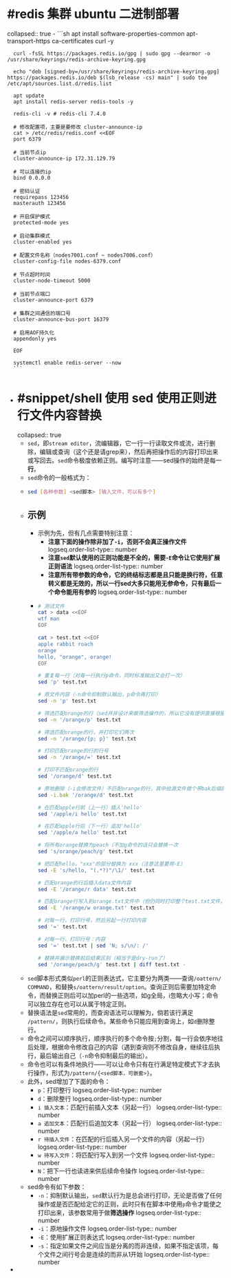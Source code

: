 # #redis 集群 ubuntu 二进制部署
collapsed:: true
	- ```sh
	  apt install software-properties-common apt-transport-https ca-certificates curl -y
	  
	  curl -fsSL https://packages.redis.io/gpg | sudo gpg --dearmor -o /usr/share/keyrings/redis-archive-keyring.gpg
	  
	  echo "deb [signed-by=/usr/share/keyrings/redis-archive-keyring.gpg] https://packages.redis.io/deb $(lsb_release -cs) main" | sudo tee /etc/apt/sources.list.d/redis.list
	  
	  apt update
	  apt install redis-server redis-tools -y
	  
	  redis-cli -v # redis-cli 7.4.0
	  
	  # 修改配置项，主要是要修改 cluster-announce-ip
	  cat > /etc/redis/redis.conf <<EOF
	  port 6379
	  
	  # 当前节点ip
	  cluster-announce-ip 172.31.129.79
	  
	  # 可以连接的ip
	  bind 0.0.0.0
	  
	  # 密码认证
	  requirepass 123456
	  masterauth 123456
	  
	  # 开启保护模式
	  protected-mode yes
	  
	  # 启动集群模式
	  cluster-enabled yes
	  
	  # 配置文件名称（nodes7001.conf ~ nodes7006.conf）
	  cluster-config-file nodes-6379.conf
	  
	  # 节点超时时间
	  cluster-node-timeout 5000
	  
	  # 当前节点端口
	  cluster-announce-port 6379
	  
	  # 集群之间通信的端口号
	  cluster-announce-bus-port 16379
	  
	  # 启用AOF持久化
	  appendonly yes
	  
	  EOF
	  
	  systemctl enable redis-server --now
	  ```
- # #snippet/shell 使用 sed 使用正则进行文件内容替换
  collapsed:: true
	- `sed`，即`stream editor`，流编辑器，它一行一行读取文件或流，进行删除，编辑或查询（这个还是请grep来），然后再把操作后的内容打印出来或写回去。`sed`命令极度依赖正则。编写时注意——sed操作的始终是每一**行**。
	- `sed`命令的一般格式为：
	- ```sh
	  sed [各种参数] <sed脚本> [输入文件，可以有多个]
	  ```
	- ## 示例
		- 示例为先，但有几点需要特别注意：
			- **注意下面的操作除非加了`-i`，否则不会真正操作文件**
			  logseq.order-list-type:: number
			- **注意`sed`默认使用的正则功能是不全的，需要`-E`命令让它使用扩展正则语法**
			  logseq.order-list-type:: number
			- **注意所有带参数的命令，它的终结标志都是且只能是换行符，任意转义都是无效的，所以一行sed大多只能用无参命令，只有最后一个命令能用有参的**
			  logseq.order-list-type:: number
		- ```sh
		  # 测试文件
		  cat > data <<EOF
		  wtf man
		  EOF
		  
		  cat > test.txt <<EOF
		  apple rabbit roach
		  orange
		  hello, "orange", orange!
		  EOF
		  
		  # 重复每一行（对每一行执行p命令，同时标准输出又会打一次）
		  sed 'p' test.txt 
		  
		  # 原文件内容（-n命令抑制默认输出，p命令再打印）
		  sed -n 'p' test.txt
		  
		  # 筛选匹配orange的行（sed并非设计来做筛选操作的，所以它没有提供直接根据正则去筛选行的操作）
		  sed -n '/orange/p' test.txt
		  
		  # 筛选匹配orange的行，并打印它们两次
		  sed -n '/orange/{p; p}' test.txt
		  
		  # 打印匹配orange的行的行号
		  sed -n '/orange/=' test.txt
		  
		  # 打印不匹配orange的行
		  sed '/orange/d' test.txt
		  
		  # 原地删除（-i会修改文件）不匹配orange的行，其中给源文件做个带bak后缀的备份（可选）
		  sed -i.bak '/orange/d' test.txt
		  
		  # 在匹配apple行前（上一行）插入'hello'
		  sed '/apple/i hello' test.txt
		  
		  # 在匹配apple行后（下一行）追加'hello'
		  sed '/apple/a hello' test.txt
		  
		  # 将所有orange替换为peach（不加g命令的话只会替换一次
		  sed 's/orange/peach/g' test.txt
		  
		  # 把匹配hello，"xxx"的部分替换为 xxx（注意这里要用-E）
		  sed -E 's/hello, "(.*?)"/\1/' test.txt
		  
		  # 匹配orange的行后插入data文件内容
		  sed -E '/orange/r data' test.txt
		  
		  # 匹配orange行写入到orange.txt文件中（但仍同时打印整个test.txt文件，除非加-n）
		  sed -E '/orange/w orange.txt' test.txt
		  
		  # 对每一行，打印行号，然后另起一行打印内容
		  sed '=' test.txt
		  
		  # 对每一行，打印行号：内容
		  sed '=' test.txt | sed 'N; s/\n/: /'
		  
		  # 替换并展示替换前后结果区别（相当于是dry-run了）
		  sed '/orange/peach/g' test.txt | diff test.txt -
		  ```
	- `sed`脚本形式类似`perl`的正则表达式，它主要分为两类——查询`/oattern/ COMMAND`，和替换`s/oattern/result/option`。查询正则后需要加特定命令，而替换正则后可以加perl的一些选项，如g全局，i忽略大小写；命令可以独立存在也可以从属于特定正则。
	- 替换语法是`sed`常用的，而查询语法可以理解为，倘若该行满足 `/pattern/`，则执行后续命令。某些命令只能应用到查询上，如`d`删除整行。
	- 命令之间可以顺序执行，顺序执行的多个命令按`;`分割，每一行会依序地往后处理，根据命令修改自己的内容（遇到查询则不修改自身，继续往后执行，最后输出自己（`-n`命令抑制最后的输出）。
	- 命令也可以有条件地执行——可以让命令只有在行满足特定模式下才去执行操作，形式为`/pattern/{<sed脚本，可嵌套>}`。
	- 此外，sed增加了下面的命令：
		- `p`：打印整行
		  logseq.order-list-type:: number
		- `d`：删除整行
		  logseq.order-list-type:: number
		- `i 插入文本`：匹配行前插入文本（另起一行）
		  logseq.order-list-type:: number
		- `a 追加文本`：匹配行后追加文本（另起一行）
		  logseq.order-list-type:: number
		- `r 待插入文件`：在匹配的行后插入另一个文件的内容（另起一行）
		  logseq.order-list-type:: number
		- `w 待写入文件`：将匹配行写入到另一个文件
		  logseq.order-list-type:: number
		- `N`：把下一行也读进来供后续命令操作
		  logseq.order-list-type:: number
	- sed命令有如下参数：
		- `-n`：抑制默认输出，`sed`默认行为是总会进行打印，无论是否做了任何操作或是否匹配给定它的正则，此时只有在脚本中使用`p`命令才能使之打印出来，该参数常用于做**筛选操作**
		  logseq.order-list-type:: number
		- `-i`：原地操作文件
		  logseq.order-list-type:: number
		- `-E`：使用扩展正则表达式
		  logseq.order-list-type:: number
		- `-s`：指定如果文件之间应当是分离的而非连续，如果不指定该项，每个文件之间行号会是连续的而非从1开始
		  logseq.order-list-type:: number
-